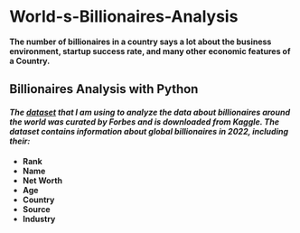 # World-s-Billionaires-Analysis

**The number of billionaires in a country says a lot about the business environment, startup success rate, and many other economic features of a Country.**
## Billionaires Analysis with Python

#### *The **[dataset](https://www.kaggle.com/datasets/jjdaguirre/forbes-billionaires-2022)** that I am using to analyze the data about billionaires around the world was curated by Forbes and is downloaded from Kaggle. The dataset contains information about global billionaires in 2022, including their:*

+ **Rank**
+ **Name**
+ **Net Worth**
+ **Age**
+ **Country**
+ **Source**
+ **Industry**
